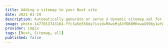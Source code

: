 ```yaml
---
title: Adding a sitemap to your Nuxt site
date: 2021-01-29
description: Automatically generate or serve a dynamic sitemap.xml for your Nuxt projects!
image: photo-1477013743164-ffc3a5e556da?ixid=MXwxMjA3fDB8MHxwaG90by1wYWdlfHx8fGVufDB8fHw%3D&ixlib=rb-1.2.1&auto=format&fit=crop
provider: imgix
tags: [Nuxt, Sitemap, all]
published: false
---
```

